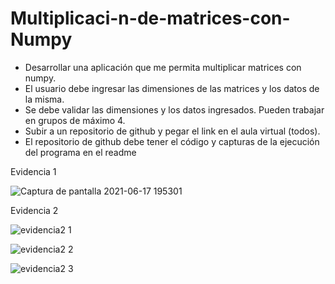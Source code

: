 # Multiplicaci-n-de-matrices-con-Numpy
* Desarrollar una aplicación que me permita multiplicar matrices con numpy. 
* El usuario debe ingresar las dimensiones de las matrices y los datos de la misma.  
* Se debe validar las dimensiones y los datos ingresados.  Pueden trabajar en grupos de máximo 4.  
* Subir a un repositorio de github y pegar el link en el aula virtual (todos).  
* El repositorio de github debe tener el código y capturas de la ejecución del programa en el readme

Evidencia 1

![Captura de pantalla 2021-06-17 195301](https://user-images.githubusercontent.com/58041699/122490051-aa15ac80-cfa6-11eb-812b-8e182de021b1.png)

Evidencia 2

![evidencia2 1](https://user-images.githubusercontent.com/58041699/122490066-b1d55100-cfa6-11eb-88a9-0ea019722e15.png)

![evidencia2 2](https://user-images.githubusercontent.com/58041699/122490069-b4d04180-cfa6-11eb-8241-ebf4d2a75e0d.png)

![evidencia2 3](https://user-images.githubusercontent.com/58041699/122490073-b863c880-cfa6-11eb-8209-9cdb5244d9a4.png)


